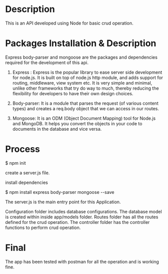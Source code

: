 # Description

This is an API developed using Node for basic crud operation.


# Packages Installation & Description

Express body-parser and mongoose are the packages and dependencies required for the development of this api.

1. Express : Express is the popular library to ease server side development for node.js. It is built on top of node.js http module, and adds support for routing, middleware, view system etc. It is very simple and minimal, unlike other frameworks that try do way to much, thereby reducing the flexibility for developers to have their own design choices.

2. Body-parser: It is a module that parses the request (of various content types) and creates a req.body object that we can access in our routes.

3. Mongoose: It is an ODM (Object Document Mapping) tool for Node.js and MongoDB. It helps you convert the objects in your code to documents in the database and vice versa.




# Process

$ npm init

create a server.js file.

install dependencies

$ npm install express body-parser mongoose --save

The server.js is the main entry point for this Application.

Configuration folder includes database configurations. The database model is created within inside app/models folder.
Routes folder has all the routes defined for the crud operation. The controller folder has the controller functions to perform crud operation.

# Final

The app has been tested with postman for all the operation and is working fine.


